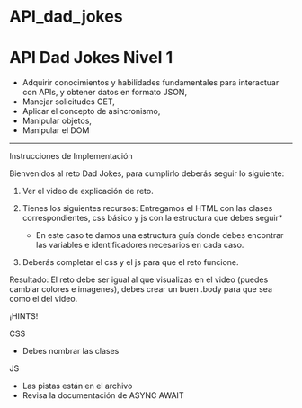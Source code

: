 # API_dad_jokes

<h1>API Dad Jokes Nivel 1</h1>

<ul>
<li>Adquirir conocimientos y habilidades fundamentales para interactuar con APIs, y obtener datos en formato JSON,</li>
<li>Manejar solicitudes GET,</li>
<li>Aplicar el concepto de asincronismo,</li>
<li>Manipular objetos,</li>
<li>Manipular el DOM</li>
</ul>



------------------------------------------------------------
Instrucciones de Implementación

Bienvenidos al reto Dad Jokes, para cumplirlo deberás seguir lo siguiente:

1. Ver el video de explicación de reto.

2. Tienes los siguientes recursos: Entregamos el HTML con las clases correspondientes, css básico y js con la estructura que debes seguir*
   
   * En este caso te damos una estructura guía donde debes encontrar las variables e identificadores necesarios en cada caso.

3. Deberás completar el css y el js para que el reto funcione.

Resultado: El reto debe ser igual al que visualizas en el video (puedes cambiar colores e imagenes), debes crear un buen .body para que sea como el del video.


¡HINTS!

CSS

 - Debes nombrar las clases


JS

 - Las pistas están en el archivo
 - Revisa la documentación de ASYNC AWAIT